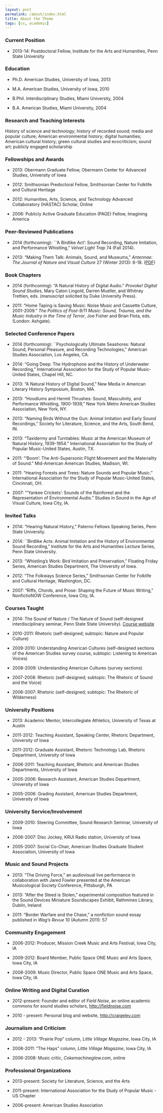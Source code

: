 ```yaml
---
layout: post
permalink: /about/index.html
title: About the Theme
tags: [cv, academic]
---
```


### Current Position

-   2013-14: Postdoctoral Fellow, Institute for the Arts and Humanities,
    Penn State University

### Education

-   Ph.D. American Studies, University of Iowa, 2013

-   M.A. American Studies, University of Iowa, 2010

-   B.Phil. Interdisciplinary Studies, Miami University, 2004

-   B.A. American Studies, Miami University, 2004

### Research and Teaching Interests

History of science and technology; history of recorded sound; media and
popular culture; American environmental history; digital humanities;
American cultural history; green cultural studies and ecocriticism;
sound art; publicly engaged scholarship

### Fellowships and Awards

-   2013: Obermann Graduate Fellow, Obermann Center for Advanced
    Studies, University of Iowa

-   2012: Smithsonian Predoctoral Fellow, Smithsonian Center for
    Folklife and Cultural Heritage

-   2012: Humanities, Arts, Science, and Technology Advanced
    Collaboratory (HASTAC) Scholar, Online

-   2006: Publicly Active Graduate Education (PAGE) Fellow, Imagining
    America

### Peer-Reviewed Publications

-   2014 (forthcoming): \`\`‘A Birdlike Act’: Sound Recording, Nature
    Imitation, and Performance Whistling," *Velvet Light Trap* 74 (Fall
    2014).

-   2013: “Making Them Talk: Animals, Sound, and Museums,” *Antennae:
    The Journal of Nature and Visual Culture* 27 (Winter 2013): 6-18.
    ([PDF](http://d.pr/gJSe))

### Book Chapters

-   2014 (forthcoming): “A Natural History of Digital Audio.” *Provoke!
    Digital Sound Studies*, Mary Caton Lingold, Darren Mueller, and
    Whitney Trettien, eds. (manuscript solicited by Duke University
    Press).

-   2011: “Home Taping is Saving Music: Noise Music and Cassette
    Culture, 2001-2009.” *The Politics of Post-9/11 Music: Sound,
    Trauma, and the Music Industry in the Time of Terror*, Joe Fisher
    and Brian Flota, eds. (London: Ashgate).

### Selected Conference Papers

-   2014 (forthcoming): \`\`Psychologically Ultimate Seashores: Natural
    Sound, Personal Pleasure, and Recording Technologies," American
    Studies Association, Los Angeles, CA.

-   2014: “Going Deep: The Hydrophone and the History of Underwater
    Recording,” International Association for the Study of Popular
    Music-United States, Chapel Hill, NC.

-   2013: “A Natural History of Digital Sound,” New Media in American
    Literary History Symposium, Boston, MA.

-   2013: “Hoodlums and Hermit Thrushes: Sound, Masculinity, and
    Performance Whistling, 1900-1939,” New York Metro American Studies
    Association, New York, NY.

-   2013: “Naming Birds Without the Gun: Animal Imitation and Early
    Sound Recordings,” Society for Literature, Science, and the Arts,
    South Bend, IN.

-   2013: “Taxidermy and Turntables: Music at the American Museum of
    Natural History, 1939-1954.” International Association for the Study
    of Popular Music-United States, Austin, TX.

-   2011: “‘Boom’: The Anti-Supersonic Flight Movement and the
    Materiality of Sound.” Mid-American American Studies, Madison, WI.

-   2011: “Hearing Forests and Trees: Nature Sounds and Popular Music.”
    International Association for the Study of Popular Music-United
    States, Cincinnati, OH.

-   2007: “‘Yankee Crickets’: Sounds of the Rainforest and the
    Representation of Environmental Audio.” Studies in Sound in the Age
    of Visual Culture, Iowa City, IA.

### Invited Talks

-   2014: “Hearing Natural History,” Paterno Fellows Speaking Series,
    Penn State University.

-   2014: \`\`Birdlike Acts: Animal Imitation and the History of
    Environmental Sound Recording," Institute for the Arts and
    Humanities Lecture Series, Penn State University.

-   2013: “Whistling’s Work: Bird Imitation and Preservation,” Floating
    Friday Series, American Studies Department, The University of Iowa.

-   2012: “The Folkways Science Series,” Smithsonian Center for Folklife
    and Cultural Heritage, Washington, DC.

-   2007: “Riffs, Chords, and Prose: Shaping the Future of Music
    Writing,” NonfictioNOW Conference, Iowa City, IA.

### Courses Taught

-   2014: The Sound of Nature / The Nature of Sound (self-designed
    interdisciplinary seminar, Penn State State University). [Course
    website](http://craigeley.github.io/297c/)

-   2010-2011: Rhetoric (self-designed; subtopic: Nature and Popular
    Culture)

-   2009-2010: Understanding American Cultures (self-designed sections
    of the American Studies survey course, subtopic: Listening to
    American Voices)

-   2008-2009: Understanding American Cultures (survey sections)

-   2007-2008: Rhetoric (self-designed; subtopic: The Rhetoric of Sound
    and the Voice)

-   2006-2007: Rhetoric (self-designed; subtopic: The Rhetoric of
    Wilderness)

### University Positions

-   2013: Academic Mentor, Intercollegiate Athletics, University of
    Texas at Austin

-   2011-2012: Teaching Assistant, Speaking Center, Rhetoric Department,
    University of Iowa

-   2011-2012: Graduate Assistant, Rhetoric Technology Lab, Rhetoric
    Department, University of Iowa

-   2006-2011: Teaching Assistant, Rhetoric and American Studies
    Departments, University of Iowa

-   2005-2006: Research Assistant, American Studies Department,
    University of Iowa

-   2005-2006: Grading Assistant, American Studies Department,
    University of Iowa

### University Service/Involvement

-   2009-2010: Steering Committee, Sound Research Seminar, University of
    Iowa

-   2006-2007: Disc Jockey, KRUI Radio station, University of Iowa

-   2005-2007: Social Co-Chair, American Studies Graduate Student
    Association, University of Iowa

### Music and Sound Projects

-   2013: “The Driving Force,” an audiovisual live performance in
    collaboration with Jared Fowler presented at the American
    Musicological Society Conference, Pittsburgh, PA

-   2013: “After the Steed is Stolen,” experimental composition featured
    in the Sound Devices Miniature Soundscapes Exhibit, Rathmines
    Library, Dublin, Ireland

-   2011: “Border Warfare and the Chase,” a nonfiction sound essay
    published in *Wag’s Revue* 10 (Autumn 2011): 57

### Community Engagement

-   2006-2012: Producer, Mission Creek Music and Arts Festival, Iowa
    City, IA

-   2009-2012: Board Member, Public Space ONE Music and Arts Space, Iowa
    City, IA

-   2008-2009: Music Director, Public Space ONE Music and Arts Space,
    Iowa City, IA

### Online Writing and Digital Curation

-   2012-present: Founder and editor of *Field Noise*, an online
    academic commons for sound studies scholars, http://fieldnoise.com

-   2010 - present: Personal blog and website, http://craigeley.com

### Journalism and Criticism

-   2012 - 2013: “Prairie Pop” column, *Little Village Magazine*, Iowa
    City, IA

-   2008-2011: “The Haps” column, *Little Village Magazine*, Iowa City,
    IA

-   2006-2008: Music critic, *Cokemachineglow.com*, online

### Professional Organizations

-   2013-present: Society for Literature, Science, and the Arts

-   2011-present: International Association for the Study of Popular
    Music - US Chapter

-   2006-present: American Studies Association


